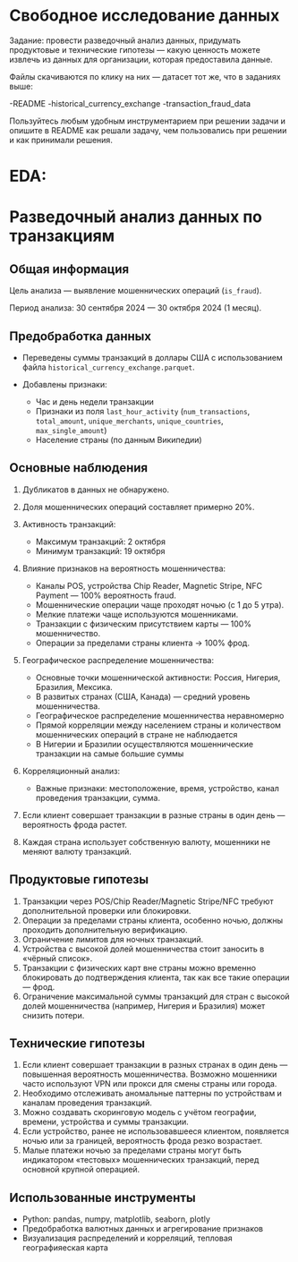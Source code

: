# Свободное исследование данных
Задание: провести разведочный анализ данных, придумать продуктовые и технические гипотезы — какую ценность можете извлечь из данных для организации, которая предоставила данные.

Файлы скачиваются по клику на них — датасет тот же, что в заданиях выше:

-README
-historical_currency_exchange
-transaction_fraud_data

Пользуйтесь любым удобным инструментарием при решении задачи и опишите в README как решали задачу, чем пользовались при решении и как принимали решения.

# EDA:
# Разведочный анализ данных по транзакциям

## Общая информация

Цель анализа — выявление мошеннических операций (`is_fraud`).

Период анализа: 30 сентября 2024 — 30 октября 2024 (1 месяц).

## Предобработка данных

* Переведены суммы транзакций в доллары США с использованием файла `historical_currency_exchange.parquet`.
* Добавлены признаки:

  * Час и день недели транзакции
  * Признаки из поля `last_hour_activity` (`num_transactions`, `total_amount`, `unique_merchants`, `unique_countries`, `max_single_amount`)
  * Население страны (по данным Википедии)
## Основные наблюдения

1. Дубликатов в данных не обнаружено.
2. Доля мошеннических операций составляет примерно 20%.
3. Активность транзакций:

   * Максимум транзакций: 2 октября
   * Минимум транзакций: 19 октября
4. Влияние признаков на вероятность мошенничества:

   * Каналы POS, устройства Chip Reader, Magnetic Stripe, NFC Payment — 100% вероятность fraud.
   * Мошеннические операции чаще проходят ночью (с 1 до 5 утра).
   * Мелкие платежи чаще используются мошенниками.
   * Транзакции с физическим присутствием карты — 100% мошенничество.
   * Операции за пределами страны клиента -> 100% фрод.
5. Географическое распределение мошенничества:
   * Основные точки мошеннической активности: Россия, Нигерия, Бразилия, Мексика.
   * В развитых странах (США, Канада) — средний уровень мошенничества.
   * Географическое распределение мошенничества неравномерно
   * Прямой корреляции между населением страны и количеством мошеннических операций в стране не наблюдается
   * В Нигерии и Бразилии осуществляются мошеннические транзакции на самые большие суммы
6. Корреляционный анализ:

   * Важные признаки: местоположение, время, устройство, канал проведения транзакции, сумма.
7. Если клиент совершает транзакции в разные страны в один день — вероятность фрода растет.
8. Каждая страна использует собственную валюту, мошенники не меняют валюту транзакций.

## Продуктовые гипотезы

1. Транзакции через POS/Chip Reader/Magnetic Stripe/NFC требуют дополнительной проверки или блокировки.
2. Операции за пределами страны клиента, особенно ночью, должны проходить дополнительную верификацию.
3. Ограничение лимитов для ночных транзакций.
4. Устройства с высокой долей мошенничества стоит заносить в «чёрный список».
6. Транзакции с физических карт вне страны можно временно блокировать до подтверждения клиента, так как все такие операции — фрод.
7. Ограничение максимальной суммы транзакций для стран с высокой долей мошенничества (например, Нигерия и Бразилия) может снизить потери.

## Технические гипотезы

1. Если клиент совершает транзакции в разных странах в один день — повышенная вероятность мошенничества. Возможно мошенники часто используют VPN или прокси для смены страны или города.
2. Необходимо отслеживать аномальные паттерны по устройствам и каналам проведения транзакций.
3. Можно создавать скоринговую модель с учётом географии, времени, устройства и суммы транзакции.
4. Если устройство, ранее не использовавшееся клиентом, появляется ночью или за границей, вероятность фрода резко возрастает.
5. Малые платежи ночью за пределами страны могут быть индикатором «тестовых» мошеннических транзакций, перед основной крупной операцией.

## Использованные инструменты
* Python: pandas, numpy, matplotlib, seaborn, plotly
* Предобработка валютных данных и агрегирование признаков
* Визуализация распределений и корреляций, тепловая географияеская карта

